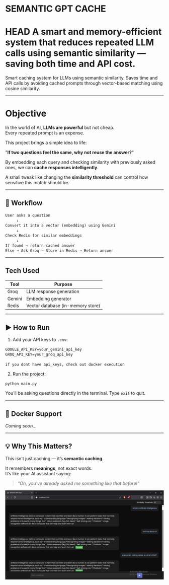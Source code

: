 
# SEMANTIC GPT CACHE

HEAD
A smart and memory-efficient system that reduces repeated LLM calls using semantic similarity — saving both time and API cost.
=======
Smart caching system for LLMs using semantic similarity.
Saves time and API calls by avoiding cached prompts through vector-based matching using cosine similarity.


---

# Objective

In the world of AI, **LLMs are powerful** but not cheap.  
Every repeated prompt is an expense.

This project brings a simple idea to life:

 "**If two questions feel the same, why not reuse the answer?**"

By embedding each query and checking similarity with previously asked ones, we can **cache responses intelligently**.

A small tweak like changing the **similarity threshold** can control how sensitive this match should be.

---

## 🔄 Workflow

```
User asks a question
     ↓
Convert it into a vector (embedding) using Gemini
     ↓
Check Redis for similar embeddings
     ↓
If found → return cached answer
Else → Ask Groq → Store in Redis → Return answer
```

---

##  Tech Used

| Tool     | Purpose                  |
|----------|---------------------------|
| Groq   | LLM response generation |
| Gemini | Embedding generator      |
| Redis  | Vector database (in-memory store) |

---

## ▶️ How to Run

1. Add your API keys to `.env`:
```
GOOGLE_API_KEY=your_gemini_api_key
GROQ_API_KEY=your_groq_api_key

if you dont have api_keys, check out docker execution
```

2. Run the project:
```
python main.py

```

You’ll be asking questions directly in the terminal. Type `exit` to quit.

---

## 🐳 Docker Support

_Coming soon..._

---

## 💡 Why This Matters?

This isn’t just caching — it’s **semantic caching**.

It remembers **meanings**, not exact words.  
It’s like your AI assistant saying:  
> _"Oh, you've already asked me something like that before!"_


![alt text](image.png)
